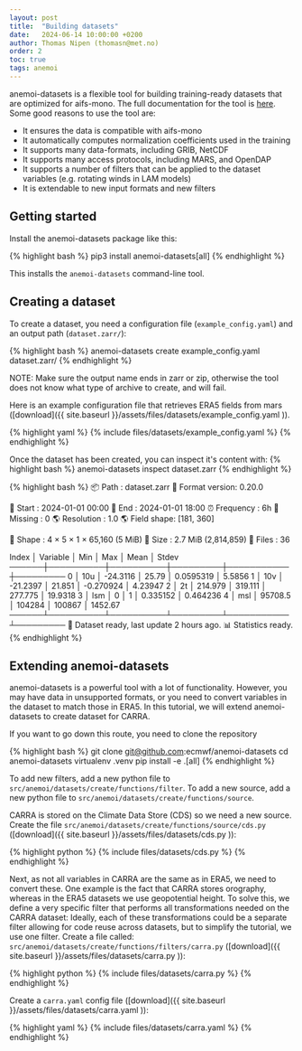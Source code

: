 ```yaml
---
layout: post
title:  "Building datasets"
date:   2024-06-14 10:00:00 +0200
author: Thomas Nipen (thomasn@met.no)
order: 2
toc: true
tags: anemoi
---
```


anemoi-datasets is a flexible tool for building training-ready datasets that are optimized for aifs-mono. The
full documentation for the tool is [here](https://anemoi-datasets.readthedocs.io/en/latest/). Some good
reasons to use the tool are:
- It ensures the data is compatible with aifs-mono
- It automatically computes normalization coefficients used in the training
- It supports many data-formats, including GRIB, NetCDF
- It supports many access protocols, including MARS, and OpenDAP
- It supports a number of filters that can be applied to the dataset variables (e.g. rotating winds in LAM
        models)
- It is extendable to new input formats and new filters

## Getting started

Install the anemoi-datasets package like this:

{% highlight bash %}
pip3 install anemoi-datasets[all]
{% endhighlight %}

This installs the `anemoi-datasets` command-line tool.

## Creating a dataset

To create a dataset, you need a configuration file
(`example_config.yaml`) and an output path (`dataset.zarr/`):

{% highlight bash %}
anemoi-datasets create example_config.yaml dataset.zarr/
{% endhighlight %}

NOTE: Make sure the output name ends in zarr or zip, otherwise the tool
does not know what type of archive to create, and will fail.

Here is an example configuration file that retrieves ERA5 fields from mars
([download]({{ site.baseurl }}/assets/files/datasets/example_config.yaml )).

{% highlight yaml %}
{% include files/datasets/example_config.yaml %}
{% endhighlight %}

Once the dataset has been created, you can inspect it's content with:
{% highlight bash %}
anemoi-datasets inspect dataset.zarr
{% endhighlight %}

{% highlight bash %}
📦 Path          : dataset.zarr
🔢 Format version: 0.20.0

📅 Start      : 2024-01-01 00:00
📅 End        : 2024-01-01 18:00
⏰ Frequency  : 6h
🚫 Missing    : 0
🌎 Resolution : 1.0
🌎 Field shape: [181, 360]

📐 Shape      : 4 × 5 × 1 × 65,160 (5 MiB)
💽 Size       : 2.7 MiB (2,814,859)
📁 Files      : 36

   Index │ Variable │      Min │     Max │      Mean │    Stdev
   ──────┼──────────┼──────────┼─────────┼───────────┼─────────
       0 │ 10u      │ -24.3116 │   25.79 │ 0.0595319 │   5.5856
       1 │ 10v      │ -21.2397 │  21.851 │ -0.270924 │  4.23947
       2 │ 2t       │  214.979 │ 319.111 │   277.775 │  19.9318
       3 │ lsm      │        0 │       1 │  0.335152 │ 0.464236
       4 │ msl      │  95708.5 │  104284 │    100867 │  1452.67
   ──────┴──────────┴──────────┴─────────┴───────────┴─────────
🔋 Dataset ready, last update 2 hours ago.
📊 Statistics ready.
{% endhighlight %}

## Extending anemoi-datasets

anemoi-datasets is a powerful tool with a lot of functionality. However, you may have data in unsupported
formats, or you need to convert variables in the dataset to match those in ERA5. In this tutorial, we will
extend anemoi-datasets to create dataset for CARRA.

If you want to go down this route, you need to clone the repository

{% highlight bash %}
git clone git@github.com:ecmwf/anemoi-datasets
cd anemoi-datasets
virtualenv .venv
pip install -e .[all]
{% endhighlight %}

To add new filters, add a new python file to `src/anemoi/datasets/create/functions/filter`. To add a new
source, add a new python file to `src/anemoi/datasets/create/functions/source`.

CARRA is stored on the Climate Data Store (CDS) so we need a new source. Create the file
`src/anemoi/datasets/create/functions/source/cds.py` ([download]({{ site.baseurl }}/assets/files/datasets/cds.py )):

{% highlight python %}
{% include files/datasets/cds.py %}
{% endhighlight %}

Next, as not all variables in CARRA are the same as in ERA5, we need to convert these. One example is the fact
that CARRA stores orography, whereas in the ERA5 datasets we use geopotential height. To solve this, we define
a very specific filter that performs all transformations needed on the CARRA dataset: Ideally,
each of these transformations could be a separate filter allowing for code reuse across datasets, but to
simplify the tutorial, we use one filter. Create a file called:
`src/anemoi/datasets/create/functions/filters/carra.py` ([download]({{ site.baseurl }}/assets/files/datasets/carra.py )):

{% highlight python %}
{% include files/datasets/carra.py %}
{% endhighlight %}

Create a `carra.yaml` config file ([download]({{ site.baseurl }}/assets/files/datasets/carra.yaml )):

{% highlight yaml %}
{% include files/datasets/carra.yaml %}
{% endhighlight %}
